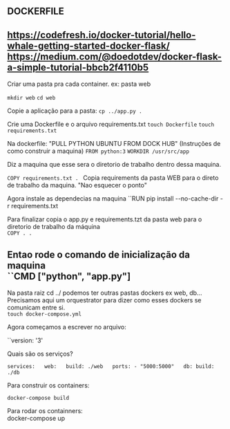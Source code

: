 ## DOCKERFILE
https://codefresh.io/docker-tutorial/hello-whale-getting-started-docker-flask/
https://medium.com/@doedotdev/docker-flask-a-simple-tutorial-bbcb2f4110b5
-----------------------------------------------------------------------------------------------------
Criar uma pasta pra cada container. ex: pasta web 
  
`` mkdir web ``
`` cd web ``  
  
Copie a aplicação para a pasta: 
`` cp ../app.py . ``  
  
Crie uma Dockerfile e o arquivo requirements.txt
``touch Dockerfile``
``touch requirements.txt``  
  
Na dockerfile: "PULL PYTHON UBUNTU FROM DOCK HUB" (Instruções de como construir a maquina)
``FROM python:3``
``WORKDIR /usr/src/app``  
  
Diz a maquina que esse sera o diretorio de trabalho dentro dessa maquina.  
  
``COPY requirements.txt . `` 
Copia requirements da pasta WEB para o direto de trabalho da maquina.   "Nao esquecer o ponto"
  
Agora instale as dependecias na maquina
``RUN pip install --no-cache-dir -r requirements.txt
  
Para finalizar copia o app.py e requirements.tzt da pasta web para o diretorio de trabalho da máquina   
`` COPY . . ``  
  
Entao rode o comando de inicialização da maquina  
``CMD ["python", "app.py"]
---------------------------------------------------------------------------------------------------
Na pasta raiz cd ../ podemos ter outras pastas dockers ex web, db... Precisamos aqui um orquestrator para dizer como esses dockers se comunicam entre si.  
``touch docker-compose.yml``  

Agora começamos a escrever no arquivo:  

``version: '3'  
  
Quais são os serviços?  

``
services:  
  web:  
    build: ./web  
    ports:
      - "5000:5000"  
  db:
    build: ./db
``
  
Para construir os containers:
  
``docker-compose build``  

Para rodar os containners:  
docker-compose up